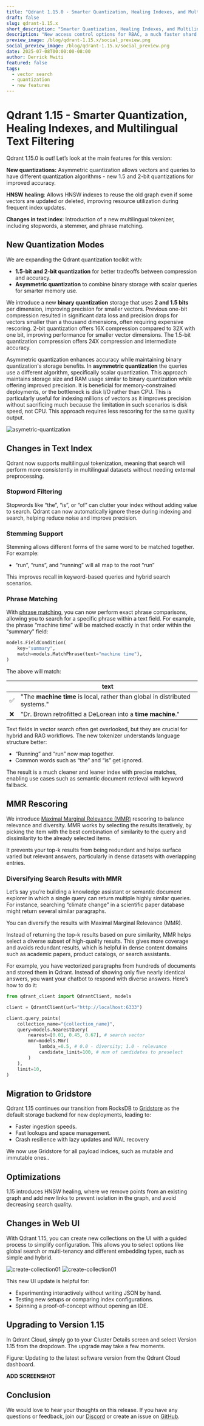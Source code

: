 ```yaml
---
title: "Qdrant 1.15.0 - Smarter Quantization, Healing Indexes, and Multilingual Text Filtering"
draft: false
slug: qdrant-1.15.x 
short_description: "Smarter Quantization, Healing Indexes, and Multilingual Text Filtering"
description: "New access control options for RBAC, a much faster shard transfer procedure, and direct support for byte embeddings. " 
preview_image: /blog/qdrant-1.15.x/social_preview.png
social_preview_image: /blog/qdrant-1.15.x/social_preview.png
date: 2025-07-08T00:00:00-08:00
author: Derrick Mwiti
featured: false 
tags:
  - vector search
  - quantization
  - new features
---
```

# Qdrant 1.15 - Smarter Quantization, Healing Indexes, and Multilingual Text Filtering

Qdrant 1.15.0 is out! Let’s look at the main features for this version: 

**New quantizations:** Asymmetric quantization allows vectors and queries to have different quantization algorithms - new 1.5 and 2-bit quantizations for improved accuracy. 

**HNSW healing**: Allows HNSW indexes to reuse the old graph even if some vectors are updated or deleted, improving resource utilization during frequent index updates. 

**Changes in text index**: Introduction of a new multilingual tokenizer, including stopwords, a stemmer, and phrase matching. 

## **New Quantization Modes**

We are expanding the Qdrant quantization toolkit with: 

* **1.5-bit and 2-bit quantization** for better tradeoffs between compression and accuracy.   
* **Asymmetric quantization** to combine binary storage with scalar queries for smarter memory use. 

We introduce a new **binary quantization** storage that uses **2 and 1.5 bits** per dimension, improving precision for smaller vectors. Previous one-bit compression resulted in significant data loss and precision drops for vectors smaller than a thousand dimensions, often requiring expensive rescoring. 2-bit quantization offers 16X compression compared to 32X with one bit, improving performance for smaller vector dimensions. The 1.5-bit quantization compression offers 24X compression and intermediate accuracy. 

Asymmetric quantization enhances accuracy while maintaining binary quantization's storage benefits. In **asymmetric quantization** the queries use a different algorithm, specifically scalar quantization. This approach maintains storage size and RAM usage similar to binary quantization while offering improved precision. It is beneficial for memory-constrained deployments, or the bottleneck is disk I/O rather than CPU. This is particularly useful for indexing millions of vectors as it improves precision without sacrificing much because the limitation in such scenarios is disk speed, not CPU. This approach requires less rescoring for the same quality output. 

![asymetric-quantization](/blog/qdrant-1.15.x/asymetric-quantization.png)

## **Changes in Text Index**

Qdrant now supports multilingual tokenization, meaning that search will perform more consistently in multilingual datasets without needing external preprocessing.

### **Stopword Filtering**
Stopwords like “the”, “is”, or “of” can clutter your index without adding value to search. Qdrant can now automatically ignore these during indexing and search, helping reduce noise and improve precision.

###  **Stemming Support**
Stemming allows different forms of the same word to be matched together. For example:

- “run”, “runs”, and “running” will all map to the root “run”

This improves recall in keyword-based queries and hybrid search scenarios.

### **Phrase Matching**
With [phrase matching](https://qdrant.tech/documentation/concepts/filtering/#phrase-match), you can now perform exact phrase comparisons, allowing you to search for a specific phrase within a text field.  For example, the phrase “machine time” will be matched exactly in that order within the “summary” field:

```python
models.FieldCondition(
    key="summary",
    match=models.MatchPhrase(text="machine time"),
)
```
The above will match:

|  | text |
| -- | --
| ✅ | "The **machine time** is local, rather than global in distributed systems." |
| ❌ | "Dr. Brown retrofitted a DeLorean into a **time machine**." |


  
Text fields in vector search often get overlooked, but they are crucial for hybrid and RAG workflows. The new tokenizer understands language structure better: 

* “Running” and “run” now map together.   
* Common words such as “the” and “is” get ignored. 


The result is a much cleaner and leaner index with precise matches, enabling use cases such as semantic document retrieval with keyword fallback. 

## **MMR Rescoring**

We introduce [Maximal Marginal Relevance (MMR)](http://www.qdrant.tech/documentation/concepts/hybrid-queries/#maximal-marginal-relevance-mmr) rescoring to balance relevance and diversity.  MMR works by selecting the results iteratively, by picking the item with the best combination of similarity to the query and dissimilarity to the already selected items. 

It prevents your top-k results from being redundant and helps surface varied but relevant answers, particularly in dense datasets with overlapping entries.  

### **Diversifying Search Results with MMR**

Let’s say you’re building a knowledge assistant or semantic document explorer in which a single query can return multiple highly similar queries. For instance, searching “climate change” in a scientific paper database might return several similar paragraphs. 

You can diversify the results with Maximal Marginal Relevance (MMR).

Instead of returning the top-k results based on pure similarity, MMR helps select a diverse subset of high-quality results. This gives more coverage and avoids redundant results, which is helpful in dense content domains such as academic papers, product catalogs, or search assistants. 

For example, you have vectorized paragraphs from hundreds of documents and stored them in Qdrant. Instead of showing only five nearly identical answers, you want your chatbot to respond with diverse answers. Here’s how to do it:

```python  
from qdrant_client import QdrantClient, models

client = QdrantClient(url="http://localhost:6333")

client.query_points(  
    collection_name="{collection_name}",  
    query=models.NearestQuery(  
        nearest=[0.01, 0.45, 0.67], # search vector  
        mmr=models.Mmr(  
            lambda_=0.5, # 0.0 - diversity; 1.0 - relevance  
            candidate_limit=100, # num of candidates to preselect  
        )  
    ),  
    limit=10,  
)

```

## **Migration to Gridstore**

Qdrant 1.15 continues our transition from RocksDB to [Gridstore](https://qdrant.tech/articles/gridstore-key-value-storage/) as the default storage backend for new deployments, leading to:

* Faster ingestion speeds.   
* Fast lookups and space management.  
* Crash resilience with lazy updates and WAL recovery

We now use Gridstore for all payload indices, such as mutable and immutable ones..  

## **Optimizations**

1.15 introduces HNSW healing, where we remove points from an existing graph and add new links to prevent isolation in the graph, and avoid decreasing search quality.

## **Changes in Web UI**

With Qdrant 1.15, you can create new collections on the UI with a guided process to simplify configuration. This allows you to select options like global search or multi-tenancy and different embedding types, such as simple and hybrid. 


![create-collection01](/blog/qdrant-1.15.x/create-collection01.png)
![create-collection01](/blog/qdrant-1.15.x/create-collection02.png)

This new UI update is helpful for:

* Experimenting interactively without writing JSON by hand.   
* Testing new setups or comparing index configurations.   
* Spinning a proof-of-concept without opening an IDE. 

## **Upgrading to Version 1.15**

In Qdrant Cloud, simply go to your Cluster Details screen and select Version 1.15 from the dropdown. The upgrade may take a few moments.

Figure: Updating to the latest software version from the Qdrant Cloud dashboard.

**ADD SCREENSHOT**

## **Conclusion** 

We would love to hear your thoughts on this release. If you have any questions or feedback, join our [Discord](https://discord.gg/qdrant) or create an issue on [GitHub](https://github.com/qdrant/qdrant/issues). 